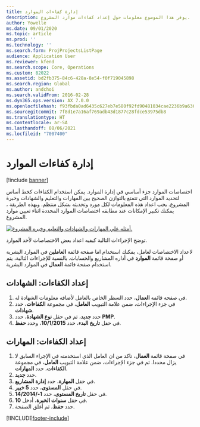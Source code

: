 ```yaml
---
title: إدارة كفاءات الموارد
description: يوفر هذا الموضوع معلومات حول إعداد كفاءات موارد المشروع.
author: Yowelle
ms.date: 09/01/2020
ms.topic: article
ms.prod: ''
ms.technology: ''
ms.search.form: ProjProjectsListPage
audience: Application User
ms.reviewer: kfend
ms.search.scope: Core, Operations
ms.custom: 82022
ms.assetid: bd2fb375-84c6-428a-8e54-f0f719045898
ms.search.region: Global
ms.author: andchoi
ms.search.validFrom: 2016-02-28
ms.dyn365.ops.version: AX 7.0.0
ms.openlocfilehash: f93fbda0ad6435c627eb7e580f92fd90481034cae2236b9a636195883470ca5c
ms.sourcegitcommit: 7f8d1e7a16af769adb43d1877c28fdce53975db8
ms.translationtype: HT
ms.contentlocale: ar-SA
ms.lasthandoff: 08/06/2021
ms.locfileid: "7007400"
---
```

# <a name="manage-resource-competencies"></a>إدارة كفاءات الموارد

[!include [banner](../includes/banner.md)]

اختصاصات الموارد جزء أساسي في إدارة الموارد. يمكن استخدام الكفاءات كخط أساس لتحديد الموارد التي تتمتع بالتوازن الصحيح بين المهارات والتعليم والشهادات وخبرة المشروع. يجب اعداد هذه المعلومات لكل مورد وتحديثه بشكل منتظم. وبهذه الطريقة ، يمكنك تكبير الإمكانات عند مطابقه اختصاصات الموارد المحددة اثناء تعيين موارد المشروع.

[![أمثله علي المهارات والشهادات والتعليم وخبره المشروع.](./media/projectresourcing06-1024x383.jpg)](./media/projectresourcing06.jpg)

توضح الإجراءات التالية كيفيه اعداد بعض الاختصاصات لأحد الموارد.

لاعداد الاختصاصات لعامل، يمكنك استخدام اما صفحة قائمة **العاملين** في الموارد البشرية أو صفحة قائمة **الموارد** في أداره المشاريع والحسابات. بالنسبة للإجراءات التالية، يتم استخدام صفحة قائمة **العمال** في الموارد البشرية.

## <a name="set-up-competencies-certificates"></a>إعداد الكفاءات: الشهادات

1. في صفحة قائمة **العمال**، حدد السطر الخاص بالعامل لأضافه معلومات الشهادة له.
2. في جزء الإجراءات، ضمن علامة التبويب **العامل**، في مجموعة **الكفاءات**، حدد **شهادات**.
3. حدد **جديد**، ثم في حقل **نوع الشهادة**، حدد **PMP**.
4. في حقل **تاريخ البدء**، حدد **10/1/2015**، وحدد **حفظ**.

## <a name="set-up-competencies-skills"></a>إعداد الكفاءات: المهارات

1. في صفحة قائمة **العمال**، تاكد من ان العامل الذي استخدمته في الإجراء السابق لا يزال محددا. ثم في جزء الإجراءات، ضمن علامة التبويب **العامل**، في مجموعة **الكفاءات**، حدد **المهارات**.
2. حدد **جديد**.
3. في حقل **المهارة**، حدد **إدارة المشاريع**.
4. في حقل **المستوى**، حدد **5 خبير**.
5. في حقل **تاريخ المستوى**، حدد **1-/14/2014**.
6. في حقل **سنوات الخبرة**، أدخل **10**.
7. حدد **حفظ**، ثم أغلق الصفحة.


[!INCLUDE[footer-include](../includes/footer-banner.md)]
